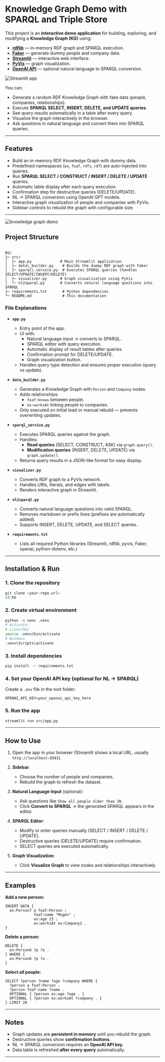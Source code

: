 #  Knowledge Graph Demo with SPARQL and Triple Store

This project is an **interactive demo application** for building, exploring, and modifying a **Knowledge Graph (KG)** using:

* **[rdflib](https://rdflib.readthedocs.io/)** — in-memory RDF graph and SPARQL execution.
* **[Faker](https://faker.readthedocs.io/)** — generate dummy people and company data.
* **[Streamlit](https://streamlit.io/)** — interactive web interface.
* **[PyVis](https://pyvis.readthedocs.io/)** — graph visualization.
* **[OpenAI API](https://platform.openai.com/)** — optional natural language to SPARQL conversion.

![Streamlit app](image-1.png)

You can:

* Generate a random RDF Knowledge Graph with fake data (people, companies, relationships).  
* Execute **SPARQL SELECT, INSERT, DELETE, and UPDATE queries**.  
* See query results automatically in a table after every query.  
* Visualize the graph interactively in the browser.  
* Ask questions in natural language and convert them into SPARQL queries.

---

## Features

* Build an in-memory RDF Knowledge Graph with dummy data.
* Predefined namespaces (`ex`, `foaf`, `rdfs`, `rdf`) are auto-injected into queries.
* Run **SPARQL SELECT / CONSTRUCT / INSERT / DELETE / UPDATE** queries.
* Automatic table display after each query execution.
* Confirmation step for destructive queries (DELETE/UPDATE).
* NL → SPARQL conversion using OpenAI GPT models.
* Interactive graph visualization of people and companies with PyVis.
* Sidebar controls to rebuild the graph with configurable size.

---
![knowledge graph demo](image.png)

## Project Structure

```

KG/
├─ src/
│  ├─ app.py             # Main Streamlit application
│  ├─ data\_builder.py    # Builds the dummy RDF graph with Faker
│  ├─ sparql\_service.py  # Executes SPARQL queries (handles SELECT/UPDATE/INSERT/DELETE)
│  ├─ visualizer.py      # Graph visualization using PyVis
│  └─ nl2sparql.py       # Converts natural language questions into SPARQL
├─ requirements.txt       # Python dependencies
└─ README.md              # This documentation

````

### File Explanations

* **`app.py`**

  * Entry point of the app.
  * UI with:
    * Natural language input → converts to SPARQL.
    * SPARQL editor with query execution.
    * Automatic display of result tables after queries.
    * Confirmation prompt for DELETE/UPDATE.
    * Graph visualization button.
  * Handles query type detection and ensures proper execution (query vs update).

* **`data_builder.py`**

  * Generates a Knowledge Graph with `Person` and `Company` nodes.
  * Adds relationships:
    * `foaf:knows` between people.
    * `ex:worksAt` linking people to companies.
  * Only executed on initial load or manual rebuild — prevents overwriting updates.

* **`sparql_service.py`**

  * Executes SPARQL queries against the graph.
  * Handles:
    * **Read queries** (SELECT, CONSTRUCT, ASK) via `graph.query()`.
    * **Modification queries** (INSERT, DELETE, UPDATE) via `graph.update()`.
  * Returns query results in a JSON-like format for easy display.

* **`visualizer.py`**

  * Converts RDF graph to a PyVis network.
  * Handles URIs, literals, and edges with labels.
  * Renders interactive graph in Streamlit.

* **`nl2sparql.py`**

  * Converts natural language questions into valid SPARQL.
  * Removes markdown or prefix lines (prefixes are automatically added).
  * Supports INSERT, DELETE, UPDATE, and SELECT queries.

* **`requirements.txt`**

  * Lists all required Python libraries (Streamlit, rdflib, pyvis, Faker, openai, python-dotenv, etc.)

---

## Installation & Run

### 1. Clone the repository

```bash
git clone <your-repo-url>
cd KG
````

### 2. Create virtual environment

```bash
python -m venv .venv
# Activate:
# Linux/Mac
source .venv/bin/activate
# Windows
.venv\Scripts\activate
```

### 3. Install dependencies

```bash
pip install -r requirements.txt
```

### 4. Set your OpenAI API key (optional for NL → SPARQL)

Create a `.env` file in the root folder:

```
OPENAI_API_KEY=your_openai_api_key_here
```

### 5. Run the app

```bash
streamlit run src/app.py
```

---

## How to Use

1. Open the app in your browser (Streamlit shows a local URL, usually `http://localhost:8501`).
2. **Sidebar**:

   * Choose the number of people and companies.
   * Rebuild the graph to refresh the dataset.
3. **Natural Language Input** (optional):

   * Ask questions like `Show all people older than 30`.
   * Click **Convert to SPARQL** → the generated SPARQL appears in the editor.
4. **SPARQL Editor**:

   * Modify or enter queries manually (SELECT / INSERT / DELETE / UPDATE).
   * Destructive queries (DELETE/UPDATE) require confirmation.
   * SELECT queries are executed automatically.
5. **Graph Visualization**:

   * Click **Visualize Graph** to view nodes and relationships interactively.

---

## Examples

**Add a new person:**

```sparql
INSERT DATA {
  ex:Person7 a foaf:Person ;
             foaf:name "Mugen" ;
             ex:age 23 ;
             ex:worksAt ex:Company1 .
}
```

**Delete a person:**

```sparql
DELETE {
  ex:Person6 ?p ?o .
} WHERE {
  ex:Person6 ?p ?o .
}
```

**Select all people:**

```sparql
SELECT ?person ?name ?age ?company WHERE {
  ?person a foaf:Person .
  ?person foaf:name ?name .
  OPTIONAL { ?person ex:age ?age . }
  OPTIONAL { ?person ex:worksAt ?company . }
} LIMIT 20
```

---

## Notes

* Graph updates are **persistent in memory** until you rebuild the graph.
* Destructive queries show **confirmation buttons**.
* NL → SPARQL conversion requires an **OpenAI API key**.
* Data table is refreshed **after every query** automatically.

---

